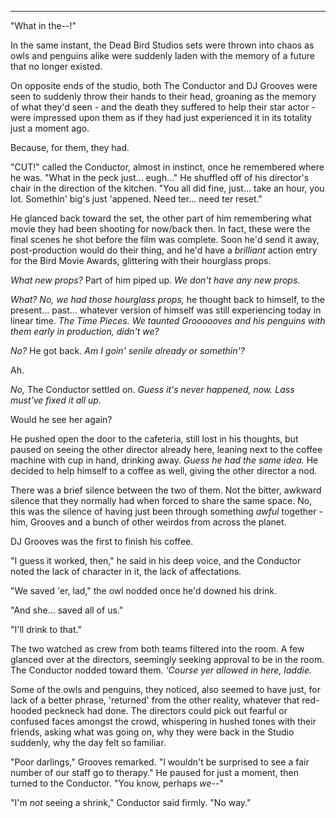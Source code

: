 ----

"What in the--!"

In the same instant, the Dead Bird Studios sets were thrown into chaos as owls and penguins alike were suddenly laden with the memory of a future that no longer existed.

On opposite ends of the studio, both The Conductor and DJ Grooves were seen to suddenly throw their hands to their head, groaning as the memory of what they'd seen - and the death they suffered to help their star actor - were impressed upon them as if they had just experienced it in its totality just a moment ago.

Because, for them, they had.

"CUT!" called the Conductor, almost in instinct, once he remembered where he was. "What in the peck just... eugh..." He shuffled off of his director's chair in the direction of the kitchen. "You all did fine, just... take an hour, you lot. Somethin' big's just 'appened. Need ter... need ter reset."

He glanced back toward the set, the other part of him remembering what movie they had been shooting for now/back then. In fact, these were the final scenes he shot before the film was complete. Soon he'd send it away, post-production would do their thing, and he'd have a *brilliant* action entry for the Bird Movie Awards, glittering with their hourglass props.

*What new props?* Part of him piped up. *We don't have any new props.*

*What? No, we had those hourglass props,* he thought back to himself, to the present... past... whatever version of himself was still experiencing today in linear time. *The Time Pieces. We taunted Groooooves and his penguins with them early in production, didn't we?*

*No?* He got back. *Am I goin' senile already or somethin'?*

Ah.

*No,* The Conductor settled on. *Guess it's never happened, now. Lass must've fixed it all up.*

Would he see her again?

He pushed open the door to the cafeteria, still lost in his thoughts, but paused on seeing the other director already here, leaning next to the coffee machine with cup in hand, drinking away. *Guess he had the same idea.* He decided to help himself to a coffee as well, giving the other director a nod.

There was a brief silence between the two of them. Not the bitter, awkward silence that they normally had when forced to share the same space. No, this was the silence of having just been through something *awful* together - him, Grooves and a bunch of other weirdos from across the planet.

DJ Grooves was the first to finish his coffee.

"I guess it worked, then," he said in his deep voice, and the Conductor noted the lack of character in it, the lack of affectations.

"We saved 'er, lad," the owl nodded once he'd downed his drink.

"And she... saved all of us."

"I'll drink to that."

The two watched as crew from both teams filtered into the room. A few glanced over at the directors, seemingly seeking approval to be in the room. The Conductor nodded toward them. *'Course yer allowed in here, laddie.*

Some of the owls and penguins, they noticed, also seemed to have just, for lack of a better phrase, 'returned' from the other reality, whatever that red-hooded peckneck had done. The directors could pick out fearful or confused faces amongst the crowd, whispering in hushed tones with their friends, asking what was going on, why they were back in the Studio suddenly, why the day felt so familiar.

"Poor darlings," Grooves remarked. "I wouldn't be surprised to see a fair number of our staff go to therapy." He paused for just a moment, then turned to the Conductor. "You know, perhaps *we*--"

"I'm *not* seeing a shrink," Conductor said firmly. "No way."